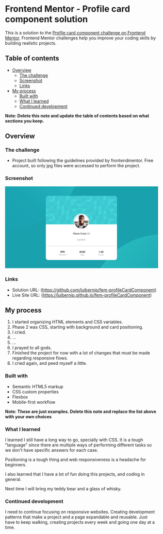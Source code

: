 # Frontend Mentor - Profile card component solution

This is a solution to the [Profile card component challenge on Frontend Mentor](https://www.frontendmentor.io/challenges/profile-card-component-cfArpWshJ). Frontend Mentor challenges help you improve your coding skills by building realistic projects. 

## Table of contents

- [Overview](#overview)
  - [The challenge](#the-challenge)
  - [Screenshot](#screenshot)
  - [Links](#links)
- [My process](#my-process)
  - [Built with](#built-with)
  - [What I learned](#what-i-learned)
  - [Continued development](#continued-development)


**Note: Delete this note and update the table of contents based on what sections you keep.**

## Overview

### The challenge

- Project built following the guidelines provided by frontendmentor. Free account, so only jpg files were accessed to perform the project. 

### Screenshot

![](./images/screenshot.jpg)


### Links

- Solution URL: (https://github.com/luibernip/fem-profileCardComponent)
- Live Site URL: (https://luibernip.github.io/fem-profileCardComponent)

## My process

  1. I started organizing HTML elements and CSS variables.
  2. Phase 2 was CSS, starting with background and card positioning.
  3. I cried.
  4. ...
  5. ...
  6. I prayed to all gods.
  7. Finished the project for now with a lot of changes that must be made regarding responsive flows.
  8. I cried again, and peed myself a little.


### Built with

- Semantic HTML5 markup
- CSS custom properties
- Flexbox
- Mobile-first workflow

**Note: These are just examples. Delete this note and replace the list above with your own choices**

### What I learned

I learned I still have a long way to go, specially with CSS. It is a tough "language" since there are multiple ways of performing different tasks so we don't have specific answers for each case.

Positioning is a tough thing and web responsiveness is a headache for beginners. 

I also learned that I have a lot of fun doing this projects, and coding in general.

Next time I will bring my teddy bear and a glass of whisky.

### Continued development

I need to continue focusing on responsive websites. Creating development patterns that make a project and a page expandable and reusable. Just have to keep walking, creating projects every week and going one day at a time.  



